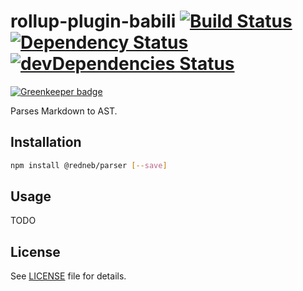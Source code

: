 # rollup-plugin-babili [![Build Status](https://travis-ci.org/rednebjs/parser.svg?branch=master)](https://travis-ci.org/rednebjs/parser) [![Dependency Status](https://david-dm.org/redneb.js/parser.svg)](https://david-dm.org/redneb.js/parser) [![devDependencies Status](https://david-dm.org/redneb.js/parser/dev-status.svg)](https://david-dm.org/redneb.js/parser?type=dev)

[![Greenkeeper badge](https://badges.greenkeeper.io/rednebjs/parser.svg)](https://greenkeeper.io/)

Parses Markdown to AST.

## Installation

```bash
npm install @redneb/parser [--save]
```

## Usage

TODO

## License

See [LICENSE](./LICENSE) file for details.

